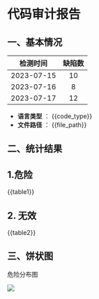 # 代码审计报告

## 一、基本情况

| 检测时间 | 缺陷数 |
| :------: | :----: |
| 2023-07-15 | 10 |
| 2023-07-16 | 8 |
| 2023-07-17 | 12 |


- **语言类型** ： {{code_type}}
- **文件路径** ： {{file_path}}

## 二、统计结果

## 1.危险

{{table1}}

## 2. 无效

{{table2}}

## 三、饼状图

危险分布图

![]({{chart}})